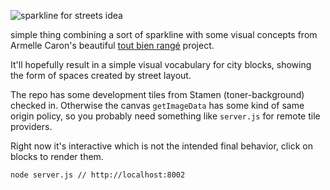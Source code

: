 ![sparkline for streets idea](http://pics.aguacat.es/pics/sparkstreets/sparkstr01.png)

simple thing combining a sort of sparkline with some visual concepts from 
Armelle Caron's beautiful [tout bien rangé](http://www.armellecaron.fr/art/index.php?page=plans_de_berlin)
project.

It'll hopefully result in a simple visual vocabulary for city blocks, showing the form
of spaces created by street layout.

The repo has some development tiles from Stamen (toner-background) checked in. Otherwise the canvas 
`getImageData` has some kind of same origin policy, so you probably need something like `server.js`
for remote tile providers.

Right now it's interactive which is not the intended final behavior, click on blocks to render them.

`node server.js // http://localhost:8002`
